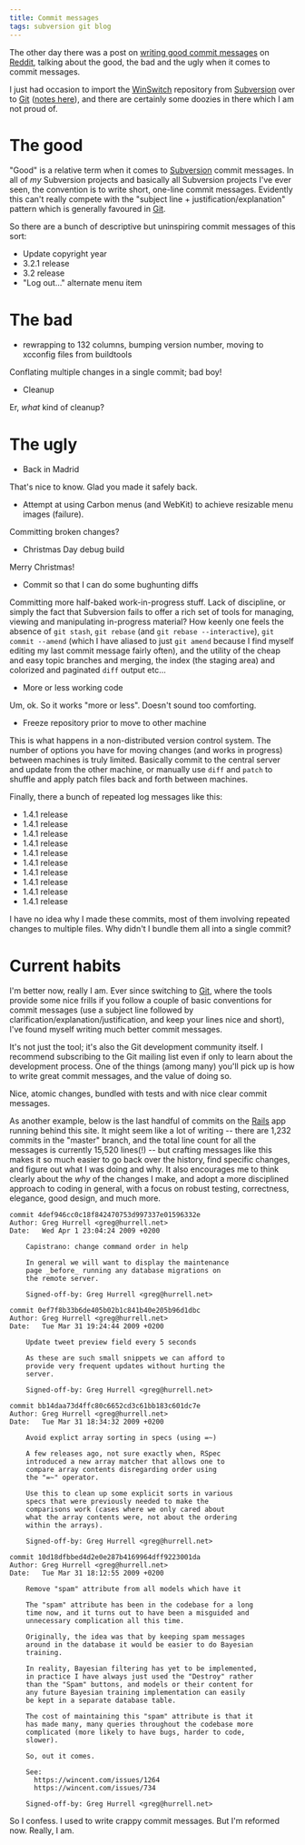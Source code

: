 ```yaml
---
title: Commit messages
tags: subversion git blog
---
```


The other day there was a post on [writing good commit messages](http://lbrandy.com/blog/2009/03/writing-better-commit-messages/) on [Reddit](http://www.reddit.com/r/programming/), talking about the good, the bad and the ugly when it comes to commit messages.

I just had occasion to import the [WinSwitch](/wiki/WinSwitch) repository from [Subversion](/wiki/Subversion) over to [Git](/wiki/Git) ([notes here](/wiki/Migrating_the_WinSwitch_repository_from_Subversion_to_Git)), and there are certainly some doozies in there which I am not proud of.

# The good

"Good" is a relative term when it comes to [Subversion](/wiki/Subversion) commit messages. In all of _my_ Subversion projects and basically all Subversion projects I've ever seen, the convention is to write short, one-line commit messages. Evidently this can't really compete with the "subject line + justification/explanation" pattern which is generally favoured in [Git](/wiki/Git).

So there are a bunch of descriptive but uninspiring commit messages of this sort:

-   Update copyright year
-   3.2.1 release
-   3.2 release
-   "Log out..." alternate menu item

# The bad

-   rewrapping to 132 columns, bumping version number, moving to xcconfig files from buildtools

Conflating multiple changes in a single commit; bad boy!

-   Cleanup

Er, _what_ kind of cleanup?

# The ugly

-   Back in Madrid

That's nice to know. Glad you made it safely back.

-   Attempt at using Carbon menus (and WebKit) to achieve resizable menu images (failure).

Committing broken changes?

-   Christmas Day debug build

Merry Christmas!

-   Commit so that I can do some bughunting diffs

Committing more half-baked work-in-progress stuff. Lack of discipline, or simply the fact that Subversion fails to offer a rich set of tools for managing, viewing and manipulating in-progress material? How keenly one feels the absence of `git stash`, `git rebase` (and `git rebase --interactive`), `git commit --amend` (which I have aliased to just `git amend` because I find myself editing my last commit message fairly often), and the utility of the cheap and easy topic branches and merging, the index (the staging area) and colorized and paginated `diff` output etc...

-   More or less working code

Um, ok. So it works "more or less". Doesn't sound too comforting.

-   Freeze repository prior to move to other machine

This is what happens in a non-distributed version control system. The number of options you have for moving changes (and works in progress) between machines is truly limited. Basically commit to the central server and update from the other machine, or manually use `diff` and `patch` to shuffle and apply patch files back and forth between machines.

Finally, there a bunch of repeated log messages like this:

-   1.4.1 release
-   1.4.1 release
-   1.4.1 release
-   1.4.1 release
-   1.4.1 release
-   1.4.1 release
-   1.4.1 release
-   1.4.1 release
-   1.4.1 release
-   1.4.1 release

I have no idea why I made these commits, most of them involving repeated changes to multiple files. Why didn't I bundle them all into a single commit?

# Current habits

I'm better now, really I am. Ever since switching to [Git](/wiki/Git), where the tools provide some nice frills if you follow a couple of basic conventions for commit messages (use a subject line followed by clarification/explanation/justification, and keep your lines nice and short), I've found myself writing much better commit messages.

It's not just the tool; it's also the Git development community itself. I recommend subscribing to the Git mailing list even if only to learn about the development process. One of the things (among many) you'll pick up is how to write great commit messages, and the value of doing so.

Nice, atomic changes, bundled with tests and with nice clear commit messages.

As another example, below is the last handful of commits on the [Rails](/wiki/Rails) app running behind this site. It might seem like a lot of writing -- there are 1,232 commits in the "master" branch, and the total line count for all the messages is currently 15,520 lines(!) -- but crafting messages like this makes it so much easier to go back over the history, find specific changes, and figure out what I was doing and why. It also encourages me to think clearly about the _why_ of the changes I make, and adopt a more disciplined approach to coding in general, with a focus on robust testing, correctness, elegance, good design, and much more.

    commit 4def946cc0c18f842470753d997337e01596332e
    Author: Greg Hurrell <greg@hurrell.net>
    Date:   Wed Apr 1 23:04:24 2009 +0200

        Capistrano: change command order in help

        In general we will want to display the maintenance
        page _before_ running any database migrations on
        the remote server.

        Signed-off-by: Greg Hurrell <greg@hurrell.net>

    commit 0ef7f8b33b6de405b02b1c841b40e205b96d1dbc
    Author: Greg Hurrell <greg@hurrell.net>
    Date:   Tue Mar 31 19:24:44 2009 +0200

        Update tweet preview field every 5 seconds

        As these are such small snippets we can afford to
        provide very frequent updates without hurting the
        server.

        Signed-off-by: Greg Hurrell <greg@hurrell.net>

    commit bb14daa73d4ffc80c6652cd3c61bb183c601dc7e
    Author: Greg Hurrell <greg@hurrell.net>
    Date:   Tue Mar 31 18:34:32 2009 +0200

        Avoid explict array sorting in specs (using =~)

        A few releases ago, not sure exactly when, RSpec
        introduced a new array matcher that allows one to
        compare array contents disregarding order using
        the "=~" operator.

        Use this to clean up some explicit sorts in various
        specs that were previously needed to make the
        comparisons work (cases where we only cared about
        what the array contents were, not about the ordering
        within the arrays).

        Signed-off-by: Greg Hurrell <greg@hurrell.net>

    commit 10d18dfbbed4d2e0e287b4169964dff9223001da
    Author: Greg Hurrell <greg@hurrell.net>
    Date:   Tue Mar 31 18:12:55 2009 +0200

        Remove "spam" attribute from all models which have it

        The "spam" attribute has been in the codebase for a long
        time now, and it turns out to have been a misguided and
        unnecessary complication all this time.

        Originally, the idea was that by keeping spam messages
        around in the database it would be easier to do Bayesian
        training.

        In reality, Bayesian filtering has yet to be implemented,
        in practice I have always just used the "Destroy" rather
        than the "Spam" buttons, and models or their content for
        any future Bayesian training implementation can easily
        be kept in a separate database table.

        The cost of maintaining this "spam" attribute is that it
        has made many, many queries throughout the codebase more
        complicated (more likely to have bugs, harder to code,
        slower).

        So, out it comes.

        See:
          https://wincent.com/issues/1264
          https://wincent.com/issues/734

        Signed-off-by: Greg Hurrell <greg@hurrell.net>

So I confess. I used to write crappy commit messages. But I'm reformed now. Really, I am.
